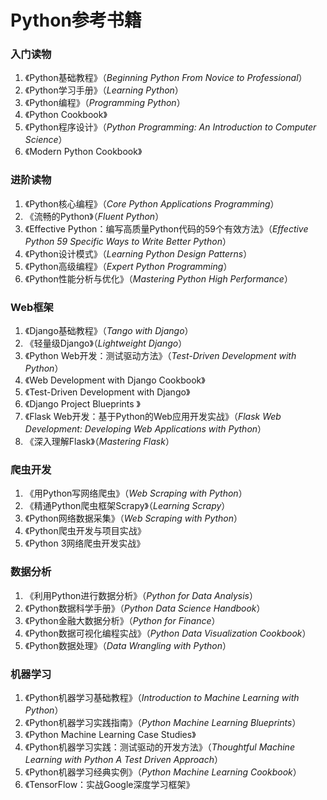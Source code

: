 # Python参考书籍

### 入门读物

1. 《Python基础教程》（*Beginning Python From Novice to Professional*）
2. 《Python学习手册》（*Learning Python*）
3. 《Python编程》（*Programming Python*）
4. 《Python Cookbook》
5. 《Python程序设计》（*Python Programming: An Introduction to Computer Science*）
6. 《Modern Python Cookbook》

### 进阶读物

1. 《Python核心编程》（*Core Python Applications Programming*）
2. 《流畅的Python》（*Fluent Python*）
3. 《Effective Python：编写高质量Python代码的59个有效方法》（*Effective Python 59 Specific Ways to Write Better Python*）
4. 《Python设计模式》（*Learning Python Design Patterns*）
5. 《Python高级编程》（*Expert Python Programming*）
6. 《Python性能分析与优化》（*Mastering Python High Performance*）

### Web框架

1. 《Django基础教程》（*Tango with Django*）
2. 《轻量级Django》（*Lightweight Django*）
3. 《Python Web开发：测试驱动方法》（*Test-Driven Development with Python*）
4. 《Web Development with Django Cookbook》
5. 《Test-Driven Development with Django》
6. 《Django Project Blueprints 》
7. 《Flask Web开发：基于Python的Web应用开发实战》（*Flask Web Development: Developing Web Applications with Python*）
8. 《深入理解Flask》（*Mastering Flask*）

### 爬虫开发

1. 《用Python写网络爬虫》（*Web Scraping with Python*）
2. 《精通Python爬虫框架Scrapy》（*Learning Scrapy*）
3. 《Python网络数据采集》（*Web Scraping with Python*）
4. 《Python爬虫开发与项目实战》
5. 《Python 3网络爬虫开发实战》

### 数据分析

1. 《利用Python进行数据分析》（*Python for Data Analysis*）
2. 《Python数据科学手册》（*Python Data Science Handbook*）
3. 《Python金融大数据分析》（*Python for Finance*）
4. 《Python数据可视化编程实战》（*Python Data Visualization Cookbook*）
5. 《Python数据处理》（*Data Wrangling with Python*）

### 机器学习

1. 《Python机器学习基础教程》（*Introduction to Machine Learning with Python*）
2. 《Python机器学习实践指南》（*Python Machine Learning Blueprints*）
3. 《Python Machine Learning Case Studies》
4. 《Python机器学习实践：测试驱动的开发方法》（*Thoughtful Machine Learning with Python A Test Driven Approach*）
5. 《Python机器学习经典实例》（*Python Machine Learning Cookbook*）
6. 《TensorFlow：实战Google深度学习框架》
